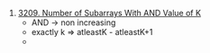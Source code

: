 1. [3209. Number of Subarrays With AND Value of K](https://leetcode.com/problems/number-of-subarrays-with-and-value-of-k/)
	- AND -> non increasing
	- exactly k => atleastK - atleastK+1
	- 